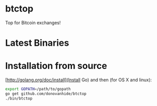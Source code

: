 btctop
======

Top for Bitcoin exchanges!

Latest Binaries
===============



Installation from source
========================

[http://golang.org/doc/install](Install Go) and then (for OS X and linux):

```bash
export GOPATH=/path/to/gopath
go get github.com/donovanhide/btctop
./bin/btctop
```

